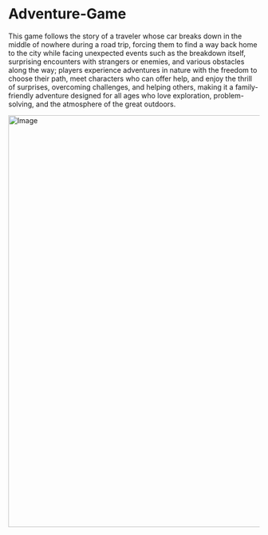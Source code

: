 # Adventure-Game
This game follows the story of a traveler whose car breaks down in the middle of nowhere during a road trip, forcing them to find
a way back home to the city while facing unexpected events such as the breakdown itself, surprising encounters with strangers 
or enemies, and various obstacles along the way; players experience adventures in nature with the freedom to choose their path, meet characters
who can offer help, and enjoy the thrill of surprises, overcoming challenges, and helping others, making it a family-friendly adventure designed
for all ages who love exploration, problem-solving, and the atmosphere of the great outdoors.

<img width="824" height="824" alt="Image" src="https://github.com/user-attachments/assets/3165b8e4-9b31-4f36-9b57-5fd8a4d64dab" />
